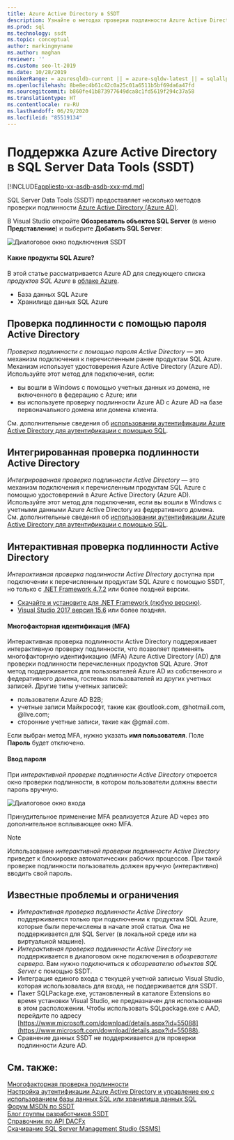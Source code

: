 ```yaml
---
title: Azure Active Directory в SSDT
description: Узнайте о методах проверки подлинности Azure Active Directory, предоставляемых SQL Server Data Tools (SSDT) для базы данных SQL Azure и хранилища данных SQL Azure.
ms.prod: sql
ms.technology: ssdt
ms.topic: conceptual
author: markingmyname
ms.author: maghan
reviewer: ''
ms.custom: seo-lt-2019
ms.date: 10/28/2019
monikerRange: = azuresqldb-current || = azure-sqldw-latest || = sqlallproducts-allversions
ms.openlocfilehash: 8be8ec4b61c42c0a25c01a6511b5bf69da6a47fd
ms.sourcegitcommit: b860fe41b873977649dca8c1fd5619f294c37a58
ms.translationtype: HT
ms.contentlocale: ru-RU
ms.lasthandoff: 06/29/2020
ms.locfileid: "85519134"
---
```

# <a name="azure-active-directory-support-in-sql-server-data-tools-ssdt"></a>Поддержка Azure Active Directory в SQL Server Data Tools (SSDT)

[!INCLUDE[appliesto-xx-asdb-asdb-xxx-md.md](../includes/appliesto-xx-asdb-asdw-xxx-md.md)]

SQL Server Data Tools (SSDT) предоставляет несколько методов проверки подлинности [Azure Active Directory (Azure AD)](https://docs.microsoft.com/azure/active-directory/active-directory-whatis).

В Visual Studio откройте **Обозреватель объектов SQL Server** (в меню **Представление**) и выберите **Добавить SQL Server**:

![Диалоговое окно подключения SSDT](media/azure-active-directory/interactive.png)

#### <a name="which-azure-sql-products"></a>Какие продукты SQL Azure?

В этой статье рассматривается Azure AD для следующего списка *продуктов SQL Azure*  в [облаке Azure](https://azure.microsoft.com/).

- База данных SQL Azure
- Хранилище данных SQL Azure

## <a name="active-directory-password-authentication"></a>Проверка подлинности с помощью пароля Active Directory

*Проверка подлинности с помощью пароля Active Directory* — это механизм подключения к перечисленным ранее продуктам SQL Azure. Механизм использует удостоверения Azure Active Directory (Azure AD). Используйте этот метод для подключения, если:

- вы вошли в Windows с помощью учетных данных из домена, не включенного в федерацию с Azure; или
- вы используете проверку подлинности Azure AD с Azure AD на базе первоначального домена или домена клиента.

См. дополнительные сведения об [использовании аутентификации Azure Active Directory для аутентификации с помощью SQL](https://docs.microsoft.com/azure/sql-database/sql-database-aad-authentication).  

## <a name="active-directory-integrated-authentication"></a>Интегрированная проверка подлинности Active Directory

*Интегрированная проверка подлинности Active Directory* — это механизм подключения к перечисленным продуктам SQL Azure с помощью удостоверений в Azure Active Directory (Azure AD). Используйте этот метод для подключения, если вы вошли в Windows с учетными данными Azure Active Directory из федеративного домена. См. дополнительные сведения об [использовании аутентификации Azure Active Directory для аутентификации с помощью SQL](https://docs.microsoft.com/azure/sql-database/sql-database-aad-authentication).

## <a name="active-directory-interactive-authentication"></a>Интерактивная проверка подлинности Active Directory

*Интерактивная проверка подлинности Active Directory* доступна при подключении к перечисленным продуктам SQL Azure с помощью SSDT, но только с [.NET Framework 4.7.2](https://docs.microsoft.com/dotnet/api/?view=netframework-4.7.2) или более поздней версии.

- [Скачайте и установите для .NET Framework (любую версию)](https://www.microsoft.com/net/download/all).
- [Visual Studio 2017 версия 15.6](https://docs.microsoft.com/visualstudio/releasenotes/vs2017-relnotes) или более поздняя.

#### <a name="multi-factor-authentication-mfa"></a>Многофакторная идентификация (MFA)

Интерактивная проверка подлинности Active Directory поддерживает интерактивную проверку подлинности, что позволяет применять многофакторную идентификацию (MFA) Azure Active Directory (AD) для проверки подлинности перечисленных продуктов SQL Azure. Этот метод поддерживается для пользователей Azure AD из собственного и федеративного домена, гостевых пользователей из других учетных записей. Другие типы учетных записей:

- пользователи Azure AD B2B;
- учетные записи Майкрософт, такие как @outlook.com, @hotmail.com, @live.com;
- сторонние учетные записи, такие как @gmail.com.

Если выбран метод MFA, нужно указать **имя пользователя**. Поле **Пароль** будет отключено. 

#### <a name="password-entry"></a>Ввод пароля

При *интерактивной проверке подлинности Active Directory* откроется окно проверки подлинности, в котором пользователи должны ввести пароль вручную.

![Диалоговое окно входа](media/azure-active-directory/sign-in.png)

Принудительное применение MFA реализуется Azure AD через это дополнительное всплывающее окно MFA.

> [!NOTE]
> Использование *интерактивной проверки подлинности Active Directory* приведет к блокировке автоматических рабочих процессов. При такой проверке подлинности пользователь должен вручную (интерактивно) вводить свой пароль.

## <a name="known-issues-and-limitations"></a>Известные проблемы и ограничения

- *Интерактивная проверка подлинности Active Directory* поддерживается только при подключении к продуктам SQL Azure, которые были перечислены в начале этой статьи. Она не поддерживается для SQL Server (в локальной среде или на виртуальной машине).
- *Интерактивная проверка подлинности Active Directory* не поддерживается в диалоговом окне подключения в *обозревателе сервера*. Вам нужно подключиться к *обозревателю объектов SQL Server* с помощью SSDT.
- Интеграция единого входа с текущей учетной записью Visual Studio, которая использовалась для входа, не поддерживается для SSDT.
- Пакет SQLPackage.exe, установленный в каталоге Extensions во время установки Visual Studio, не предназначен для использования в этом расположении. Чтобы использовать SQLpackage.exe с AAD, перейдите по адресу [https://www.microsoft.com/download/details.aspx?id=55088](https://www.microsoft.com/download/details.aspx?id=55088). 
- Сравнение данных SSDT не поддерживается для проверки подлинности Azure AD.  


## <a name="see-also"></a>См. также:  

[Многофакторная проверка подлинности](https://docs.microsoft.com/azure/sql-database/sql-database-ssms-mfa-authentication)  
[Настройка аутентификации Azure Active Directory и управление ею с использованием базы данных SQL или хранилища данных SQL](https://docs.microsoft.com/azure/sql-database/sql-database-aad-authentication-configure)  
[Форум MSDN по SSDT](https://social.msdn.microsoft.com/Forums/sqlserver/home?forum=ssdt)  
[Блог группы разработчиков SSDT](https://blogs.msdn.com/b/ssdt/)  
[Справочник по API DACFx](https://msdn.microsoft.com/library/dn645454.aspx)  
[Скачивание SQL Server Management Studio (SSMS)](../ssms/download-sql-server-management-studio-ssms.md)  
